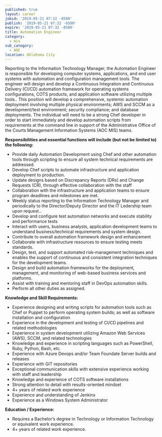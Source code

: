 ```yaml
---
published: true
layout: career
jobid: '2019-05-21 07:32 -0500'
publish: '2019-05-21 07:32 -0500'
expire: '2019-05-21 07:32 -0500'
title: Automation Engineer
category:
  - mis
sub_category:
  - AOC
location: Oklahoma City
---
```

Reporting to the Information Technology Manager, the Automation Engineer is responsible for developing computer systems, applications, and end user systems with automation and configuration management tools. The engineer will design and develop a Continuous Integration and Continuous Delivery (CI/CD) automation framework for operating systems configurations, COTS products, and application software utilizing multiple tools.. This position  will develop a comprehensive, systemic automation deployment involving multiple physical environments; AWS and SCCM as a development/test environment; security compliance; and database deployments. The individual will need to be a strong Chef developer in order to start immediately and develop automation scripts from requirements at the command line in support of the Administrative Office of the Courts Management Information Systems (AOC MIS) teams. 

**Responsibilities and essential functions will include (but not be limited to) the following:**
- Provide daily Automation Development using Chef and other automation tools through scripting to ensure all system technical requirements are addressed.
- Develop Chef scripts to automate infrastructure and application deployment to production.
- Update designs based on Discrepancy Reports (DRs) and Change Requests (CR), through effective collaboration with the staff
- Collaboration with the infrastructure and application teams to ensure program deadlines and milestones are met.
- Weekly status reporting to  the Information Technology Manager and periodically to the Director/Deputy Director and the IT Ledership team upon request..
- Develop and configure test automation networks and execute stability and performance tests
- Interact with users, business analysts, application development teams to understand business/technical requirements and system design.
- Contribute to overall automation framework design and enhancement
- Collaborate with infrastructure resources to ensure testing meets standards.
- Design, test, and support automated risk-management techniques and enables the support of continuous and consistent integration techniques for the development teams.
- Design and build automation frameworks for the deployment, management, and monitoring of web-based business services and platforms.
- Assist with training and mentoring staff in DevOps automation skills.
- Perform all other duties as assigned.

**Knowledge and Skill Requirements:**  
- Experience designing and writing scripts for automation tools such as Chef or Puppet to perform operating system builds; as well as software installation and configuration
- Experience in the development and testing of CI/CD pipelines and related methodologies
- Experience in system development utilizing Amazon Web Services (AWS), SCCM, and related technologies
- Knowledge and experience in scripting languages such as PowerShell, Ruby, Python, Bash, etc.
- Experience with Azure Devops and/or Team Foundate Server builds and releases
- Experience with GIT repositories 
- Exceptional communication skills with extensive experience working with staff and leadership
- Knowledge and experience of COTS software installations
- Strong attention to detail with results-oriented mindset
- 4+ years of related work experience
- Experience and understanding of Jenkins
- Experience as a Windows System Administrator  

**Education / Experience:** 
- Requires a Bachelor’s degree in Technology or Information Technology or equivalent work experience.
- 4+ years of related work experience.

